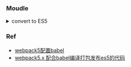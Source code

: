 

### Moudle

<details>
  <summary>convert to ES5</summary>
   <pre><code>
npm install webpack webpack-cli @babel/core @babel/preset-env babel-loader core-js --save-dev 
    </code></pre>
    webpack-config.js
   <pre><code>
const path = require('path');

module.exports = {
    entry: './src/index.js',
    output: {
        path: path.resolve(__dirname, 'dist')
    },
    mode: 'development',
    target: ['web', 'es5'],
    module: {
        rules: [{
            test: /\.js$/,
            exclude: /node_modules/,
            use: {
                loader: 'babel-loader',
            }
        }]
    },
};
    </code></pre>
    .babelrc
   <pre><code>

{
    "presets": [
      ["@babel/preset-env",
        {
          "useBuiltIns": "usage",
          "corejs": 3
        }
      ]
    ]
  }
    </code></pre>

</details>



### Ref
- [webpack5配置babel](https://my.oschina.net/u/4125329/blog/4916583)
- [webpack5.x 配合babel编译打包发布es5的代码](https://blog.csdn.net/maki077/article/details/110531741)
